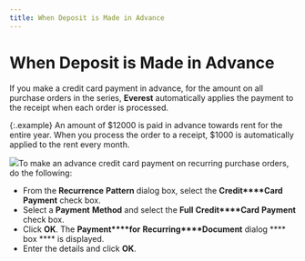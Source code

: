 ```yaml
---
title: When Deposit is Made in Advance
---
```


# When Deposit is Made in Advance


If you make a credit card payment in advance, for the amount on all  purchase orders in the series, **Everest**  automatically applies the payment to the receipt when each order is processed.


{:.example}
An amount of $12000 is paid in advance towards  rent for the entire year. When you process the order to a receipt, $1000  is automatically applied to the rent every month.


![]({{site.pp_baseurl}}/img/steps.gif)To make an advance credit card payment on  recurring purchase orders, do the following:

- From the **Recurrence** **Pattern**  dialog box, select the **Credit****Card** **Payment**  check box.
- Select a **Payment** **Method**  and select the **Full** **Credit****Card** **Payment**  check box.
- Click **OK**. The **Payment****for** **Recurring****Document** dialog **** box **** is displayed.
- Enter the details  and click **OK**.

